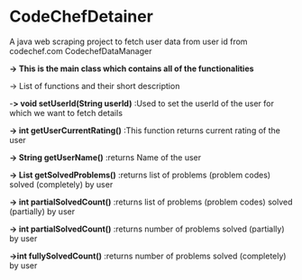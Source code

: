 # CodeChefDetainer
A java web scraping project to fetch user data from user id from codechef.com
CodechefDataManager

**-> This is the main class which contains all of the functionalities**

->  List of functions and their short description

-**> void setUserId(String userId)**
         :Used to set the userId of the user for which we want to fetch details
   
**-> int getUserCurrentRating()**
         :This function returns current rating of the user
   
**-> String getUserName()**
         :returns Name of the user
  
**-> List getSolvedProblems()**
         :returns list of problems (problem codes) solved (completely) by user
  
**-> int partialSolvedCount()**
         :returns list of problems (problem codes) solved (partially) by user
   
**-> int partialSolvedCount()**
         :returns number of problems solved (partially) by user
   
**->int fullySolvedCount()**
         :returns number of problems solved (completely) by user

